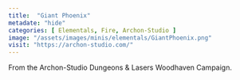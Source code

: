```yaml
---
title:  "Giant Phoenix"
metadate: "hide"
categories: [ Elementals, Fire, Archon-Studio ]
image: "/assets/images/minis/elementals/GiantPhoenix.png"
visit: "https://archon-studio.com/"
---
```

From the Archon-Studio Dungeons & Lasers Woodhaven Campaign.
